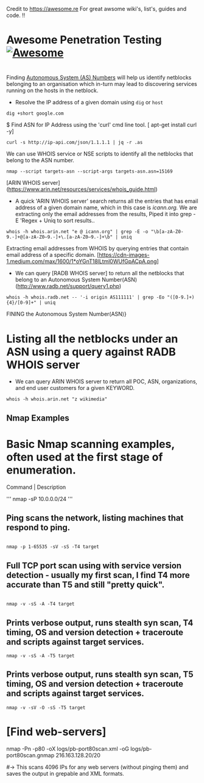 


Credit to https://awesome.re For great awsome wiki's, list's, guides and code. !!


# Awesome Penetration Testing [![Awesome](https://awesome.re/badge-flat2.svg)](https://awesome.re)


#
 Finding [Autonomous System (AS) Numbers](https://www.iana.org/assignments/as-numbers) will help us identify 
 netblocks belonging to an organisation which in-turn may lead to discovering services running on the hosts in the netblock.

*   Resolve the IP address of a given domain using `dig` or `host`

```
dig +short google.com

```


$ Find ASN for IP Address using the 'curl' cmd line tool. [ apt-get install curl -y]
```
curl -s http://ip-api.com/json/1.1.1.1 | jq -r .as
```



We can use WHOIS service or NSE scripts to identify all the netblocks that belong to the ASN number.

```
nmap --script targets-asn --script-args targets-asn.asn=15169
```

[ARIN WHOIS server] 	(https://www.arin.net/resources/services/whois_guide.html)

* A quick 'ARIN WHOIS server' search returns all the entries that has email address of a given domain name,
 which in this case is _icann.org._ We are extracting only the email addresses from the results, 
 Piped it into grep -E 'Regex + Uniq to sort results..		


```
whois -h whois.arin.net "e @ icann.org" | grep -E -o "\b[a-zA-Z0-9.-]+@[a-zA-Z0–9.-]+\.[a-zA-Z0–9.-]+\b" | uniq
```


Extracting email addresses from WHOIS by querying entries that contain email address of a specific domain. 
[https://cdn-images-1.medium.com/max/1600/1*oYGnT18lLtml0WUfGpACpA.png]


*   We can query [RADB WHOIS server] to return all the netblocks that belong to an Autonomous System Number(ASN)
                                                                        (http://www.radb.net/support/query1.php)
```
whois -h whois.radb.net -- '-i origin AS111111' | grep -Eo "([0-9.]+){4}/[0-9]+" | uniq

```

FINING the Autonomous System Number(ASN)}

# Listing all the netblocks under an ASN using a query against RADB WHOIS server

* We can query ARIN WHOIS server to return all POC, ASN, organizations, and end user customers for a given KEYWORD.

```
whois -h whois.arin.net "z wikimedia"
```

Nmap Examples     
-------------

# Basic Nmap scanning examples, often used at the first stage of enumeration.

Command |	Description

'''
nmap -sP 10.0.0.0/24
'''

## Ping scans the network, listing machines that respond to ping.
```

nmap -p 1-65535 -sV -sS -T4 target
```

## Full TCP port scan using with service version detection - usually my first scan, I find T4 more accurate than T5 and still "pretty quick".
```

nmap -v -sS -A -T4 target
```

## Prints verbose output, runs stealth syn scan, T4 timing, OS and version detection + traceroute and scripts against target services.

```
nmap -v -sS -A -T5 target
```

## Prints verbose output, runs stealth syn scan, T5 timing, OS and version detection + traceroute and scripts against target services.

```
nmap -v -sV -O -sS -T5 target
```

# [Find web-servers]


nmap -Pn -p80 -oX logs/pb-port80scan.xml -oG logs/pb-port80scan.gnmap 216.163.128.20/20

#-> This scans 4096 IPs for any web servers (without pinging them) and saves the output in grepable and XML formats.

